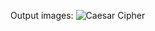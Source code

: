 Output images:
![Caesar Cipher](https://github.com/RuhiA03/Encryption_Techniques_Simulation_mmsr/assets/131166322/6bb66598-68e3-4059-ba3d-376ce19b0445)
